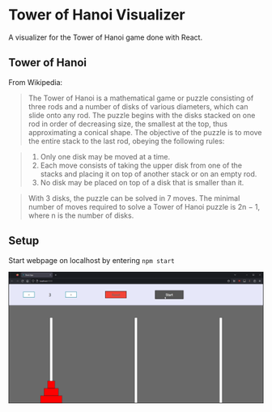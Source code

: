 # Tower of Hanoi Visualizer

A visualizer for the Tower of Hanoi game done with React.

## Tower of Hanoi

From Wikipedia:

> The Tower of Hanoi is a mathematical game or puzzle consisting of three rods and a number of disks of various diameters, which can slide onto any rod. The puzzle begins with the disks stacked on one rod in order of decreasing size, the smallest at the top, thus approximating a conical shape. The objective of the puzzle is to move the entire stack to the last rod, obeying the following rules:

>  1. Only one disk may be moved at a time.
>  2. Each move consists of taking the upper disk from one of the stacks and placing it on top of another stack or on an empty rod.
>  3. No disk may be placed on top of a disk that is smaller than it.

> With 3 disks, the puzzle can be solved in 7 moves. The minimal number of moves required to solve a Tower of Hanoi puzzle is 2n − 1, where n is the number of disks. 

## Setup

Start webpage on localhost by entering `npm start`

![Gif showcase of visualizer](/example.gif?raw=true "Gif showcase of virtualizer")
